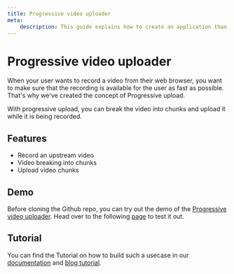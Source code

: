 ```yaml
---
title: Progressive video uploader
meta:
    description: This guide explains how to create an application than can handle video recording and upload in real-time with api.video.
---
```


# Progressive video uploader

When your user wants to record a video from their web browser, you want to make sure that the recording is available for the user as fast as possible. That's why we've created the concept of Progressive upload.

With progressive upload, you can break the video into chunks and upload it while it is being recorded.

## Features

- Record an upstream video
- Video breaking into chunks
- Upload video chunks

## Demo

Before cloning the Github repo, you can try out the demo of the [Progressive video uploader](https://upstream.a.video/). Head over to the following [page](https://upstream.a.video/) to test it out.

## Tutorial

You can find the Tutorial on how to build such a usecase in our [documentation](/vod/progressive-upload.md) and [blog tutorial](https://api.video/blog/tutorials/progressively-upload-large-video-files-without-compromising-on-speed/).

